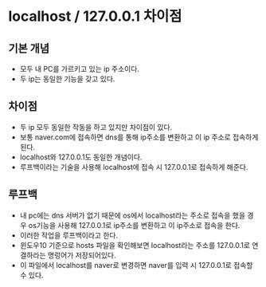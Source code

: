 # localhost / 127.0.0.1 차이점

## 기본 개념

- 모두 내 PC를 가르키고 있는 ip 주소이다.
- 두 ip는 동일한 기능을 갖고 있다.

## 차이점

- 두 ip 모두 동일한 작동을 하고 있지만 차이점이 있다.
- 보통 naver.com에 접속하면 dns를 통해 ip주소를 변환하고 이 ip 주소로 접속하게 된다.
- localhost와 127.0.0.1도 동일한 개념이다.
- 루프백이라는 기술을 사용해 localhost에 접속 시 127.0.0.1로 접속하게 해준다.

## 루프백

- 내 pc에는 dns 서버가 없기 때문에 os에서 localhost라는 주소로 접속을 했을 경우 os기능을 사용해 127.0.0.1로 ip주소를 변환하고 이 ip주소로 접속을 한다.
- 이러한 작업을 루프백이라고 한다.
- 윈도우10 기준으로 hosts 파일을 확인해보면 localhost라는 주소를 127.0.0.1로 연결하라는 명렁어가 저장되어있다.
- 이 파일에서 localhost를 naver로 변경하면 naver를 입력 시 127.0.0.1로 접속할 수 있다.
